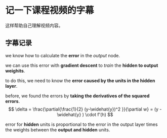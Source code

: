 # 记一下课程视频的字幕

这样帮助自己理解视频内容。

## 字幕记录

we know how to calculate the **error** in the *output* node.

we can use this error with **gradient descent** to *train* the **hidden to output weighits**.

to do this, we need to know the **error caused by the units in the hidden layer**.

before, we found the errors by **taking the derivatives of the squared errors**.
$$ \delta = \frac{\partial{\frac{1}{2} (y-\widehat{y})^2 }}{\partial w} = (y - \widehat{y} ) \cdot f'(h) $$

error for **hidden** units is proportional to the error in the output layer times the weights between the **output and hidden** units.
